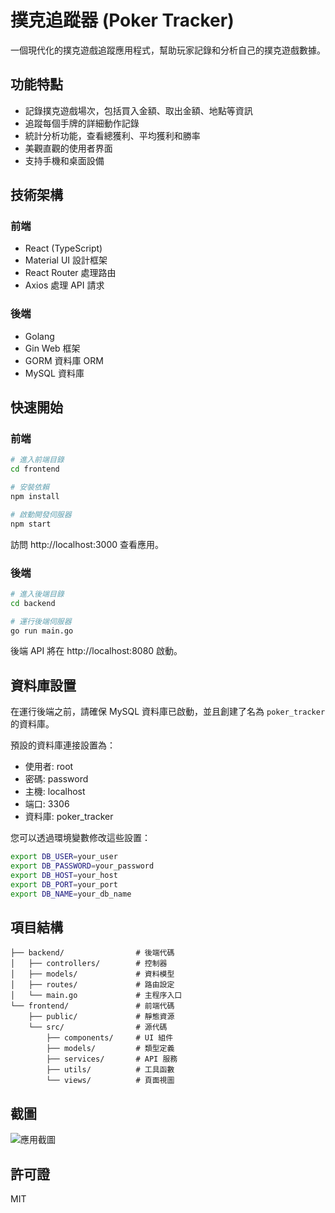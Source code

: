 # 撲克追蹤器 (Poker Tracker)

一個現代化的撲克遊戲追蹤應用程式，幫助玩家記錄和分析自己的撲克遊戲數據。

## 功能特點

- 記錄撲克遊戲場次，包括買入金額、取出金額、地點等資訊
- 追蹤每個手牌的詳細動作記錄
- 統計分析功能，查看總獲利、平均獲利和勝率
- 美觀直觀的使用者界面
- 支持手機和桌面設備

## 技術架構

### 前端
- React (TypeScript)
- Material UI 設計框架
- React Router 處理路由
- Axios 處理 API 請求

### 後端
- Golang
- Gin Web 框架
- GORM 資料庫 ORM
- MySQL 資料庫

## 快速開始

### 前端

```bash
# 進入前端目錄
cd frontend

# 安裝依賴
npm install

# 啟動開發伺服器
npm start
```

訪問 http://localhost:3000 查看應用。

### 後端

```bash
# 進入後端目錄
cd backend

# 運行後端伺服器
go run main.go
```

後端 API 將在 http://localhost:8080 啟動。

## 資料庫設置

在運行後端之前，請確保 MySQL 資料庫已啟動，並且創建了名為 `poker_tracker` 的資料庫。

預設的資料庫連接設置為：
- 使用者: root
- 密碼: password
- 主機: localhost
- 端口: 3306
- 資料庫: poker_tracker

您可以透過環境變數修改這些設置：
```bash
export DB_USER=your_user
export DB_PASSWORD=your_password
export DB_HOST=your_host
export DB_PORT=your_port
export DB_NAME=your_db_name
```

## 項目結構

```
├── backend/                # 後端代碼
│   ├── controllers/        # 控制器
│   ├── models/             # 資料模型
│   ├── routes/             # 路由設定
│   └── main.go             # 主程序入口
└── frontend/               # 前端代碼
    ├── public/             # 靜態資源
    └── src/                # 源代碼
        ├── components/     # UI 組件
        ├── models/         # 類型定義
        ├── services/       # API 服務
        ├── utils/          # 工具函數
        └── views/          # 頁面視圖
```

## 截圖

![應用截圖](poker_tracker_ui.png)

## 許可證

MIT 